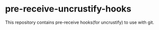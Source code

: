 # pre-receive-uncrustify-hooks
This repository contains pre-receive hooks(for uncrustify) to use with git.
